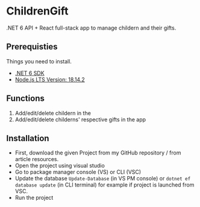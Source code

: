 # ChildrenGift
.NET 6 API + React full-stack app to manage childern and their gifts.
## Prerequisties
Things you need to install.
* [.NET 6 SDK](https://dotnet.microsoft.com/en-us/download/dotnet/6.0)
* [Node.js LTS Version: 18.14.2](https://nodejs.org/en/download/)
## Functions
1. Add/edit/delete childern in the 
2. Add/edit/delete childerns' respective gifts in the app
## Installation
* First, download the given Project from my GitHub repository / from article resources.
* Open the project using visual studio
* Go to package manager console (VS) or CLI (VSC)
* Update the database ```Update-Database``` (in VS PM console) or ```dotnet ef database update``` (in CLI terminal) for example if project is launched from VSC.
* Run the project

